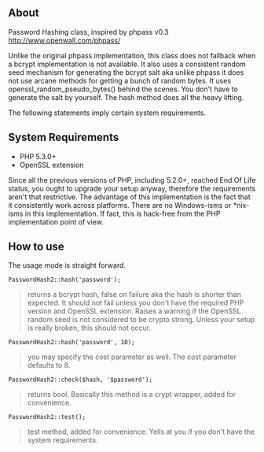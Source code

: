 ## About

Password Hashing class, inspired by phpass v0.3 http://www.openwall.com/phpass/

Unlike the original phpass implementation, this class does not fallback when a
bcrypt implementation is not available. It also uses a consistent random seed
mechanism for generating the bcrypt salt aka unlike phpass it does not use
arcane methods for getting a bunch of random bytes. It uses
openssl_random_pseudo_bytes() behind the scenes. You don't have to generate the
salt by yourself. The hash method does all the heavy lifting.

The following statements imply certain system requirements.

## System Requirements

 * PHP 5.3.0+
 * OpenSSL extension

Since all the previous versions of PHP, including 5.2.0+, reached End Of Life
status, you ought to upgrade your setup anyway, therefore the requirements
aren't that restrictive. The advantage of this implementation is the fact that
it consistently work across platforms. There are no Windows-isms or *nix-isms
in this implementation. If fact, this is hack-free from the PHP implementation
point of view.

## How to use

The usage mode is straight forward.

```PasswordHash2::hash('password');```

> returns a bcrypt hash, false on failure aka the hash is shorter than expected.
> It should not fail unless you don't have the required PHP version and OpenSSL
> extension. Raises a warning if the OpenSSL random seed is not considered to
> be crypto strong. Unless your setup is really broken, this should not occur.

```PasswordHash2::hash('password', 10);```
> you may specify the cost parameter as well. The cost parameter defaults to 8.

```PasswordHash2::check($hash, '$password');```
> returns bool. Basically this method is a crypt wrapper, added for convenience.

```PasswordHash2::test();```
> test method, added for convenience. Yells at you if you don't have the
> system requirements.
